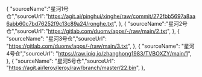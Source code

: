 {
"sourceName":"星河1号仓","sourceUrl":"https://agit.ai/pinghui/xinghe/raw/commit/272fbb5697a8aa6abb60c7bd76252f9c13c89a24/ronghe.txt",
},
{
"sourceName":"星河2号仓","sourceUrl":"https://gitlab.com/duomv/apps/-/raw/main/2.txt",
},
{
"sourceName": "星河3号仓","sourceUrl": "https://gitlab.com/duomv/apps/-/raw/main/3.txt",
},
{
"sourceName": "星河4号仓","sourceUrl": "https://raw.iqiq.io/zhanghong1983/TVBOXZY/main/1",
},
{
"sourceName": "星河5号仓","sourceUrl": "https://agit.ai/leroy/leroy/raw/branch/master/22.bin",
},
